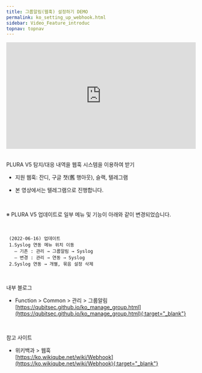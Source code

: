 ```yaml
---
title: 그룹알림(웹훅) 설정하기 DEMO
permalink: ko_setting_up_webhook.html
sidebar: Video_Feature_introduc
topnav: topnav
---
```



<style>.embed-container { position: relative; padding-bottom: 56.25%; height: 0; overflow: hidden; max-width: 100%; } .embed-container iframe, .embed-container object, .embed-container embed { position: absolute; top: 0; left: 0; width: 100%; height: 100%; }</style><div class='embed-container'><iframe src='https://www.youtube.com/embed/lIFuWAtDVbk' frameborder='0' allowfullscreen></iframe></div>

<br />

PLURA V5 탐지/대응 내역을 웹훅 시스템을 이용하여 받기

- 지원 웹훅: 잔디, 구글 챗(舊 행아웃), 슬랙, 텔레그램

- 본 영상에서는 텔레그램으로 진행합니다.

<br />

※ PLURA V5 업데이트로 일부 메뉴 및 기능이 아래와 같이 변경되었습니다.

<br />

     (2022-06-16) 업데이트
     1.Syslog 연동 메뉴 위치 이동
       – 기존 : 관리 → 그룹알림 → Syslog
       – 변경 : 관리 → 연동 → Syslog
     2.Syslog 연동 → 개별, 묶음 설정 삭제

<br />

내부 블로그  

- Function > Common > 관리 > 그룹알림   
[https://qubitsec.github.io/ko_manage_group.html](https://qubitsec.github.io/ko_manage_group.html){:target="_blank"}

<br />

참고 사이트

- 위키백과 > 웹훅   
[https://ko.wikiqube.net/wiki/Webhook](https://ko.wikiqube.net/wiki/Webhook){:target="_blank"}
